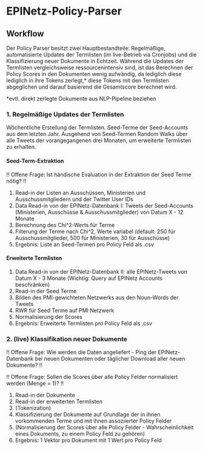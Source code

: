 # EPINetz-Policy-Parser

## Workflow

Der Policy Parser besitzt zwei Hauptbestandteile: Regelmäßige, automatisierte Updates der Termlisten (im live-Betrieb via Cronjobs) und die Klassifizierung neuer Dokumente in Echtzeit. Während die Updates der Termlisten vergleichsweise ressourcenintensiv sind, ist das Berechnen der Policy Scores in den Dokumenten wenig aufwändig, da lediglich diese lediglich in ihre Tokens zerlegt,* diese Tokens mit den Termlisten abgeglichen und darauf basierend die Gesamtscore berechnet wird.

*evtl. direkt zerlegte Dokumente aus NLP-Pipeline beziehen

### 1. Regelmäßige Updates der Termlisten

Wöchentliche Erstellung der Termlisten. Seed-Terme der Seed-Accounts aus dem letzten Jahr. Ausgehend von Seed-Termen Random Walks über alle Tweets der vorangegangenen drei Monaten, um erweiterte Termlisten zu erhalten.

#### Seed-Term-Extraktion

!! Offene Frage: Ist händische Evaluation in der Extraktion der Seed Terme nötig? !!

1. Read-in der Listen an Ausschüssen, Ministerien und Ausschussmitgliedern und der Twitter User IDs
2. Data Read-in von der EPINetz-Datenbank I: Tweets der Seed-Accounts (Ministerien, Ausschüsse & Ausschussmitglieder) von Datum X - 12 Monate
3. Berechnung des Chi^2-Werts für Terme
4. Filterung der Terme nach Chi^2, Werte variabel (default: 250 für Ausschussmitglieder, 500 für Ministerien, 30 für Ausschüsse)
5. Ergebnis: Liste an Seed-Termen pro Policy Feld als .csv


#### Erweiterte Termlisten

1. Data Read-in von der EPINetz-Datenbank II: alle EPINetz-Tweets von Datum X - 3 Monate (Wichtig: Query auf EPINetz Accounts beschränken)
2. Read-in der Seed Terme
3. Bilden des PMI-gewichteten Netzwerks aus den Noun-Words der Tweets
4. RWR für Seed Terme auf PMI Netzwerk
5. Normalisierung der Scores
6. Ergebnis: Erweiterte Termlisten pro Policy Feld als .csv

### 2. (live) Klassifikation neuer Dokumente

!! Offene Frage: Wie werden die Daten angeliefert - Ping der EPINetz-Datenbank bei neuen Dokumenten oder täglicher Download aller neuen Dokumente? !!

!! Offene Frage: Sollen die Scores über alle Policy Felder normalisiert werden (Menge = 1)? !!

1. Read-in der Dokumente
2. Read-in der erweiterten Termlisten
3. (Tokenization)
4. Klassifizierung der Dokumente auf Grundlage der in ihnen vorkommenden Terme und mit ihnen assoziierter Policy Felder
5. (Normalisierung der Scores über alle Policy Felder - Wahrscheinlichkeit eines Dokuments, zu einem Policy Feld zu gehören)
6. Ergebnis: 1 Vektor pro Dokument mit 1 Wert pro Policy Feld 

